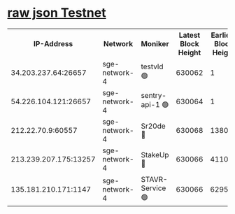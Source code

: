 
[raw json Testnet](https://rpc-check.sget.stavr.tech/sget/rpc-sget-result.json)
=


<table><tr><th>IP-Address</th><th>Network</th><th>Moniker</th><th>Latest Block Height</th><th>Earliest Block Height</th><th>Catching Up</th><th>Tx Index</th><th>Voting Power</th><th>Scan Time</th></tr><tr><td>34.203.237.64:26657</td><td>sge-network-4</td><td>testvld 🟢</td><td>630062</td><td>1</td><td>False</td><td>on</td><td>0</td><td>2023-12-13T20:43:40.557099310UTC</td></tr><tr><td>54.226.104.121:26657</td><td>sge-network-4</td><td>sentry-api-1 🟢</td><td>630064</td><td>1</td><td>False</td><td>on</td><td>0</td><td>2023-12-13T20:43:53.422067684UTC</td></tr><tr><td>212.22.70.9:60557</td><td>sge-network-4</td><td>Sr20de 🔴</td><td>630068</td><td>138001</td><td>False</td><td>on</td><td>99</td><td>2023-12-13T20:44:10.840245295UTC</td></tr><tr><td>213.239.207.175:13257</td><td>sge-network-4</td><td>StakeUp 🔴</td><td>630066</td><td>411001</td><td>False</td><td>off</td><td>100</td><td>2023-12-13T20:44:01.889065196UTC</td></tr><tr><td>135.181.210.171:1147</td><td>sge-network-4</td><td>STAVR-Service 🟢</td><td>630066</td><td>629501</td><td>False</td><td>on</td><td>0</td><td>2023-12-13T20:44:02.219272352UTC</td></tr></table>
